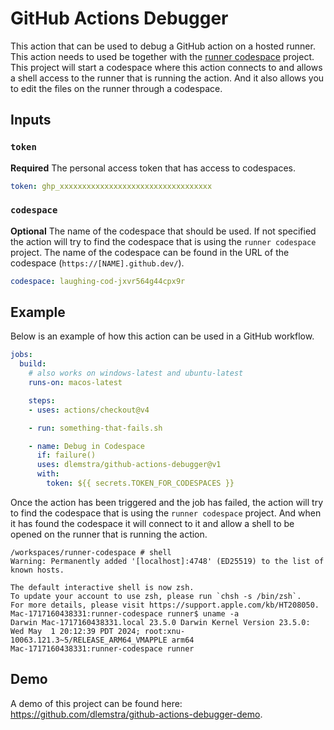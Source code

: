 # GitHub Actions Debugger

This action that can be used to debug a GitHub action on a hosted runner. This action needs to used be together with the [runner codespace](https://github.com/dlemstra/runner-codespace) project. This project will start a codespace where this action connects to and allows a shell access to the runner that is running the action. And it also allows you to edit the files on the runner through a codespace.

## Inputs

### `token`

**Required** The personal access token that has access to codespaces.

```yaml
token: ghp_xxxxxxxxxxxxxxxxxxxxxxxxxxxxxxxxxx
```

### `codespace`

**Optional** The name of the codespace that should be used. If not specified the action will try to find the codespace that is using the `runner codespace` project. The name of the codespace can be found in the URL of the codespace (`https://[NAME].github.dev/`).

```yaml
codespace: laughing-cod-jxvr564g44cpx9r
```

## Example

Below is an example of how this action can be used in a GitHub workflow.

```yaml
jobs:
  build:
    # also works on windows-latest and ubuntu-latest
    runs-on: macos-latest

    steps:
    - uses: actions/checkout@v4

    - run: something-that-fails.sh

    - name: Debug in Codespace
      if: failure()
      uses: dlemstra/github-actions-debugger@v1
      with:
        token: ${{ secrets.TOKEN_FOR_CODESPACES }}
```

Once the action has been triggered and the job has failed, the action will try to find the codespace that is using the `runner codespace` project. And when it has found the codespace it will connect to it and allow a shell to be opened on the runner that is running the action.

```shell
/workspaces/runner-codespace # shell
Warning: Permanently added '[localhost]:4748' (ED25519) to the list of known hosts.

The default interactive shell is now zsh.
To update your account to use zsh, please run `chsh -s /bin/zsh`.
For more details, please visit https://support.apple.com/kb/HT208050.
Mac-1717160438331:runner-codespace runner$ uname -a
Darwin Mac-1717160438331.local 23.5.0 Darwin Kernel Version 23.5.0: Wed May  1 20:12:39 PDT 2024; root:xnu-10063.121.3~5/RELEASE_ARM64_VMAPPLE arm64
Mac-1717160438331:runner-codespace runner
```

## Demo

 A demo of this project can be found here: https://github.com/dlemstra/github-actions-debugger-demo.
